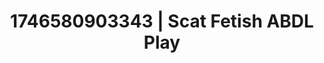 ---
categories:
- Nerdy seduction
- AI-generated
- Close contact
- Lip gloss fantasy
- ASMR
- Soft domination
- Morning after
- Cosplay
image: /assets/images/1746580903343.jpg
layout: post
seo:
  description: Featured content with high-quality Scat Fetish, ABDL Play. HD images
    available.
  keywords: Scat Fetish, ABDL Play
  og_image: /assets/images/1746580903343.jpg
  schema_type: VisualArtwork
tags:
- ABDL Play
- '#1746580903343'
- Scat Fetish
title: 1746580903343 | Scat Fetish ABDL Play
---